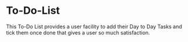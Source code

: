# To-Do-List

This To-Do List provides a user facility to add their Day to Day Tasks and tick them once done that gives a user so much satisfaction.
